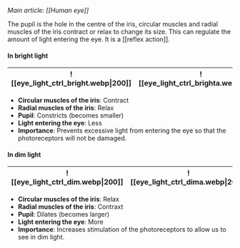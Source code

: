 *Main article: [[Human eye]]*

The pupil is the hole in the centre of the iris, circular muscles and radial muscles of the iris contract or relax to change its size. This can regulate the amount of light entering the eye. It is a [[reflex action]].

#### In bright light
| ![[eye_light_ctrl_bright.webp\|200]] | ![[eye_light_ctrl_brighta.webp\|200]] |
| :----------------------------------: | :-----------------------------------: |
- **Circular muscles of the iris**: Contract
- **Radial muscles of the iris**: Relax
- **Pupil**: Constricts (becomes smaller)
- **Light entering the eye**: Less
- **Importance**: Prevents excessive light from entering the eye so that the photoreceptors will not be damaged.

#### In dim light
| ![[eye_light_ctrl_dim.webp\|200]] | ![[eye_light_ctrl_dima.webp\|200]] |
| :-------------------------------: | :--------------------------------: |
- **Circular muscles of the iris**: Relax
- **Radial muscles of the iris**: Contraxt
- **Pupil**: Dilates (becomes larger)
- **Light entering the eye**: More
- **Importance**: Increases stimulation of the photoreceptors to allow us to see in dim light.


